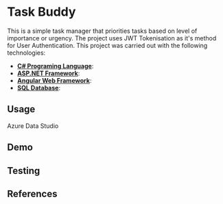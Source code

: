# Task Buddy
This is a simple task manager that priorities tasks based on level of importance or urgency. The project uses JWT Tokenisation as it's method for User Authentication. This project was carried out with the following technologies:
- **[C# Programing Language]()**:
- **[ASP.NET Framework]()**:
- **[Angular Web Framework]()**:
- **[SQL Database]()**:

## Usage
Azure Data Studio
## Demo

## Testing

## References

